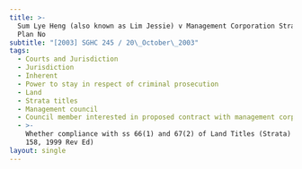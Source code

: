 ```yaml
---
title: >-
  Sum Lye Heng (also known as Lim Jessie) v Management Corporation Strata Title
  Plan No
subtitle: "[2003] SGHC 245 / 20\_October\_2003"
tags:
  - Courts and Jurisdiction
  - Jurisdiction
  - Inherent
  - Power to stay in respect of criminal prosecution
  - Land
  - Strata titles
  - Management council
  - Council member interested in proposed contract with management corporation
  - >-
    Whether compliance with ss 66(1) and 67(2) of Land Titles (Strata) Act (Cap
    158, 1999 Rev Ed)
layout: single
---
```


